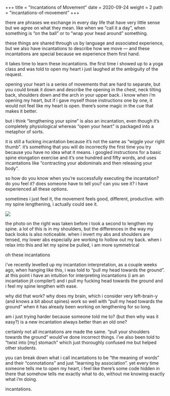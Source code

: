 +++
title = "Incantations of Movement"
date = 2020-09-24
weight = 2
path = "incantations-of-movement"
+++

there are phrases we exchange in every day life that have very little sense but we agree on what they mean. like when we “call it a day”, when something is “on the ball” or to “wrap your head around” something.

these things are shared through us by language and associated experience, but we also have incantations to describe how we move — and these incantations are special because we experience them first hand.

it takes time to learn these incantations. the first time i showed up to a yoga class and was told to open my heart i just laughed at the ambiguity of the request.

opening your heart is a series of movements that are hard to separate, but you could break it down and describe the opening in the chest, neck tilting back, shoulders down and the arch in your upper back. i know when i’m opening my heart, but if i gave myself those instructions one by one, it would not feel like my heart is open. there’s some magic in the cue that makes it better.

but i think “lengthening your spine” is also an incantation, even though it’s completely physiological whereas “open your heart” is packaged into a metaphor of sorts.

it is still a fucking incantation because it’s not the same as “wiggle your right thumb”. it’s something that you will do incorrectly the first time you try because you have no idea what it means. i googled instructions for a basic spine elongation exercise and it’s one hundred and fifty words, and uses incantations like “contracting your abdominals and then releasing your body”.

so how do you know when you’re successfully executing the incantation? do you feel it? does someone have to tell you? can you see it? i have experienced all these options.

sometimes i just feel it, the movement feels good, different, productive. with my spine lengthening, i actually could see it.

![](../../img/movement/upsidedown.png)

the photo on the right was taken before i took a second to lengthen my spine. a lot of this is in my shoulders, but the differences in the way my back looks is also noticeable. when i invert my abs and shoulders are tensed, my lower abs especially are working to hollow out my back. when i relax into this and let my spine be pulled, i am more symmetrical

oh these incantations

i’ve recently levelled up my incantation interpretation, as a couple weeks ago, when hanging like this, i was told to “pull my head towards the ground”. at this point i have an intuition for interpreting incantations (i am an incantation jit compiler!) and i pull my fucking head towards the ground and i feel my spine lengthen with ease.

why did that work? why does my brain, which i consider very left-brain-y (and knows a bit about spines) work so well with “pull my head towards the ground” when it has already been working on lengthening for so long.

am i just trying harder because someone told me to? (but then why was it easy?) is a new incantation always better than an old one?

certainly not all incantations are made the same. “pull your shoulders towards the ground” would’ve done incorrect things. i’ve also been told to “twist into [my] stomach” which just thoroughly confused me but helped other students.

you can break down what i call incantations to be “the meaning of words” and their “connotations” and just “learning by association”. yet every time someone tells me to open my heart, i feel like there’s some code hidden in there that somehow tells me exactly what to do, without me knowing exactly what i’m doing.

incantations.

